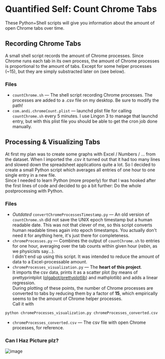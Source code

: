 # Quantified Self: Count Chrome Tabs

These Python+Shell scripts will give you information about the amount of open Chrome tabs over time.

## Recording Chrome Tabs
A small shell script records the amount of Chrome processes. Since Chrome runs each tab in its own process, the amount of Chrome processes is proportional to the amount of tabs. Except for some helper processes (~15), but they are simply substracted later on (see below).
### Files
  * `countChrome.sh` — The shell script recording Chrome processes. The processes are added to a .csv file on my desktop. Be sure to modify the path!
  * `com.andi.chromeCount.plist` — launchd plist file for calling `countChrome.sh` every 5 minutes. I use Lingon 3 to manage that launchd entry, but with this plist file you should be able to get the cron job done manually.

## Processing & Visualizing Tabs
At first my plan was to create some graphs with Excel / Numbers / … from the dataset. When I imported the .csv it turned out that it had too many lines and slowed down the spreadsheet applications quite a lot. So I decided to create a small Python script which averages all entries of one hour to one single entry in a new file.  
Since I needed to learn Python (more properly) for that I was hooked after the first lines of code and decided to go a bit further: Do the whole postprocessing with Python.
### Files
  * *Outdated* `convertChromeProcessesTimestamp.py` — An old version of `countChrome.sh` did not save the UNIX epoch timestamp but a human readable date. This was not that clever of me, so this script converts human readable times again into epoch timestamps. You actually don't need it for anything here, it's just there for completeness.
  * `chromeProcesses.py` — Combines the output of `countChrome.sh` to entries for one hour, averaging over the tab counts within given hour (*rebin*, as we physicists say…).  
  I didn't end up using this script. It was intended to reduce the amount of data to a Excel-processable amount.
  * `chromeProcesses_visualization.py` — The **heart of this project**.  
  It imports the csv data, prints it as a scatter plot (by means of prettyprintplot ([olgabot/prettyplotlib](https://github.com/olgabot/prettyplotlib)) and mathplotlib) and adds a linear regression.  
  During plotting of these points, the number of Chrome processes are converted to tabs by reducing them by a factor of **15**, which empirically seems to be the amount of Chrome helper processes.  
  Call it with  
  ```python
  python chromeProcesses_visualization.py chromeProcesses_converted.csv
  ```  
  * `chromeProcesses_converted.csv` — The csv file with open Chrome processes, for reference.
### Can I Haz Picture plz?
![image](https://raw.github.com/AndiH/QuantifiedSelf/master/chromeProcesses/chromeProcessesPerTime.png)
